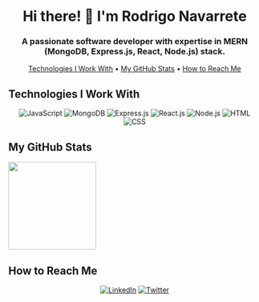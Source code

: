 <!-- Header -->
<h1 align="center">Hi there! 👋 I'm Rodrigo Navarrete</h1>
<h3 align="center">A passionate software developer with expertise in MERN (MongoDB, Express.js, React, Node.js) stack.</h3>

<!-- Main Section -->
<p align="center">
  <a href="#technologies-i-work-with">Technologies I Work With</a> •
  <a href="#my-github-stats">My GitHub Stats</a> •
  <a href="#how-to-reach-me">How to Reach Me</a>
</p>

## Technologies I Work With

<p align="center">
  <img alt="JavaScript" src="https://img.shields.io/badge/-JavaScript-F7DF1E?style=flat-square&logo=javascript&logoColor=black" />
  <img alt="MongoDB" src="https://img.shields.io/badge/-MongoDB-47A248?style=flat-square&logo=mongodb&logoColor=white" />
  <img alt="Express.js" src="https://img.shields.io/badge/-Express.js-000000?style=flat-square&logo=express&logoColor=white" />
  <img alt="React.js" src="https://img.shields.io/badge/-React.js-61DAFB?style=flat-square&logo=react&logoColor=black" />
  <img alt="Node.js" src="https://img.shields.io/badge/-Node.js-339933?style=flat-square&logo=node.js&logoColor=white" />
  <img alt="HTML" src="https://img.shields.io/badge/-HTML-E34F26?style=flat-square&logo=html5&logoColor=white" />
  <img alt="CSS" src="https://img.shields.io/badge/-CSS-1572B6?style=flat-square&logo=css3&logoColor=white" />
</p>

## My GitHub Stats

  <a href="https://github.com/ThomasAnderson23">
    <img align="center" height="175px"  src="https://github-readme-stats.vercel.app/api/top-langs/?username=ThomasAnderson23&text_color=FFFFFF&bg_color=000000&title_color=94b4a4&langs_count=15&layout=compact&hide_border=true" />
  </a>

## How to Reach Me

<p align="center">
  <a href="https://www.linkedin.com/in/RodrigoNavarrete23/"><img alt="LinkedIn" src="https://img.shields.io/badge/-LinkedIn-0077B5?style=flat-square&logo=linkedin&logoColor=white" /></a>
  <a href="https://twitter.com/yourhandle"><img alt="Twitter" src="https://img.shields.io/badge/-Twitter-1DA1F2?style=flat-square&logo=twitter&logoColor=white" /></a>
</p>

